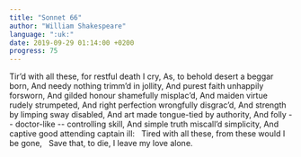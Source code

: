 ```yaml
---
title: "Sonnet 66"
author: "William Shakespeare"
language: ":uk:"
date: 2019-09-29 01:14:00 +0200
progress: 75
---
```

Tir’d with all these, for restful death I cry,
As, to behold desert a beggar born,
And needy nothing trimm’d in jollity,
And purest faith unhappily forsworn,
And gilded honour shamefully misplac’d,
And maiden virtue rudely strumpeted,
And right perfection wrongfully disgrac’d,
And strength by limping sway disabled,
And art made tongue-tied by authority,
And folly -- doctor-like -- controlling skill,
And simple truth miscall’d simplicity,
And captive good attending captain ill:
&nbsp;&nbsp;Tired with all these, from these would I be gone,
&nbsp;&nbsp;Save that, to die, I leave my love alone.
